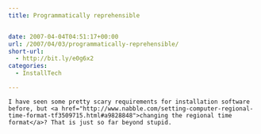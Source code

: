 ```yaml
---
title: Programmatically reprehensible


date: 2007-04-04T04:51:17+00:00
url: /2007/04/03/programmatically-reprehensible/
short-url:
  - http://bit.ly/e0g6x2
categories:
  - InstallTech

---
```

<div class='microid-mailto+http:sha1:e3d2e5b0b8ad5417d26698dcc556ba9ada4c6262'>
  
    I have seen some pretty scary requirements for installation software before, but <a href="http://www.nabble.com/setting-computer-regional-time-format-tf3509715.html#a9828848">changing the regional time format</a>? That is just so far beyond stupid.
  
